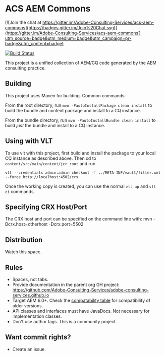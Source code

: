 # ACS AEM Commons

[![Join the chat at https://gitter.im/Adobe-Consulting-Services/acs-aem-commons](https://badges.gitter.im/Join%20Chat.svg)](https://gitter.im/Adobe-Consulting-Services/acs-aem-commons?utm_source=badge&utm_medium=badge&utm_campaign=pr-badge&utm_content=badge)

[![Build Status](https://travis-ci.org/Adobe-Consulting-Services/acs-aem-commons.png)](https://travis-ci.org/Adobe-Consulting-Services/acs-aem-commons)


This project is a unified collection of AEM/CQ code generated by the AEM consulting practice.

## Building

This project uses Maven for building. Common commands:

From the root directory, run ``mvn -PautoInstallPackage clean install`` to build the bundle and content package and install to a CQ instance.

From the bundle directory, run ``mvn -PautoInstallBundle clean install`` to build *just* the bundle and install to a CQ instance.

## Using with VLT

To use vlt with this project, first build and install the package to your local CQ instance as described above. Then cd to `content/src/main/content/jcr_root` and run

    vlt --credentials admin:admin checkout -f ../META-INF/vault/filter.xml --force http://localhost:4502/crx

Once the working copy is created, you can use the normal ``vlt up`` and ``vlt ci`` commands.

## Specifying CRX Host/Port

The CRX host and port can be specified on the command line with:
mvn -Dcrx.host=otherhost -Dcrx.port=5502 <goals>

## Distribution

Watch this space.

## Rules

* Spaces, not tabs.
* Provide documentation in the parent org GH project: https://github.com/Adobe-Consulting-Services/adobe-consulting-services.github.io
* Target AEM 6.0+. Check the [compatability table](http://adobe-consulting-services.github.io/acs-aem-commons/pages/compatibility.html) for compatibility of older versions.
* API classes and interfaces must have JavaDocs. Not necessary for implementation classes.
* Don't use author tags. This is a community project.

## Want commit rights?

* Create an issue.
